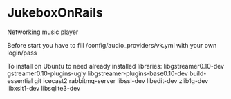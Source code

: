JukeboxOnRails
==============

Networking music player

Before start you have to fill /config/audio_providers/vk.yml with your own login/pass

To install on Ubuntu to need already installed libraries: 
libgstreamer0.10-dev gstreamer0.10-plugins-ugly libgstreamer-plugins-base0.10-dev build-essential git icecast2 rabbitmq-server 
libssl-dev libedit-dev zlib1g-dev libxslt1-dev libsqlite3-dev
